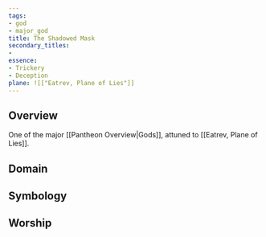 ```yaml
---
tags:
- god
- major_god
title: The Shadowed Mask
secondary_titles:
- 
essence:
- Trickery
- Deception
plane: ![["Eatrev, Plane of Lies"]]
---
```

## Overview
One of the major [[Pantheon Overview|Gods]], attuned to [[Eatrev, Plane of Lies]].
## Domain

## Symbology

## Worship
